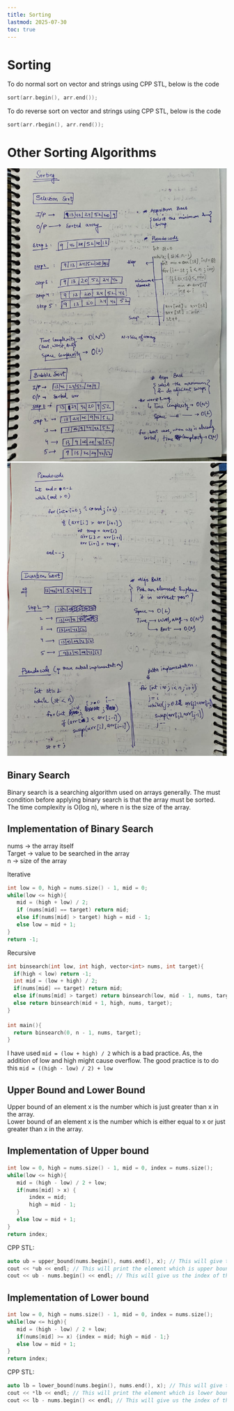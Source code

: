 ```yaml
---
title: Sorting
lastmod: 2025-07-30
toc: true
---
```


# Sorting
To do normal sort on vector and strings using CPP STL, below is the code
```cpp
sort(arr.begin(), arr.end());
```

To do reverse sort on vector and strings using CPP STL, below is the code
```cpp
sort(arr.rbegin(), arr.rend());
```

# Other Sorting Algorithms
![](https://raw.githubusercontent.com/InfernoAsura/MyPortfolio/refs/heads/main/images/WhatsApp%20Image%202025-09-14%20at%2020.56.58_5ce86541.jpg)
![](https://raw.githubusercontent.com/InfernoAsura/MyPortfolio/refs/heads/main/images/WhatsApp%20Image%202025-09-14%20at%2020.56.58_791d76f2.jpg)

## Binary Search

Binary search is a searching algorithm used on arrays generally. The must condition before applying binary search is that the array must be sorted. The time complexity is O(log n), where n is the size of the array. 

## Implementation of Binary Search

nums -> the array itself <br>
Target -> value to be searched in the array <br>
n -> size of the array


Iterative 

``` cpp
int low = 0, high = nums.size() - 1, mid = 0;
while(low <= high){
   mid = (high + low) / 2;
   if (nums[mid] == target) return mid;
   else if(nums[mid] > target) high = mid - 1;
   else low = mid + 1;
}
return -1;
```

Recursive

``` cpp
int binsearch(int low, int high, vector<int> nums, int target){
  if(high < low) return -1;
  int mid = (low + high) / 2;
  if(nums[mid] == target) return mid;
  else if(nums[mid] > target) return binsearch(low, mid - 1, nums, target);
  else return binsearch(mid + 1, high, nums, target);
}

int main(){
  return binsearch(0, n - 1, nums, target);
}
```

I have used 
``` mid = (low + high) / 2 ```
which is a bad practice. As, the addition of low and high might cause overflow. The good practice is to do this
``` mid = ((high - low) / 2) + low ```


## Upper Bound and Lower Bound 

Upper bound of an element x is the number which is just greater than x in the array. <br/>
Lower bound of an element x is the number which is either equal to x or just greater than x in the array.

## Implementation of Upper bound

``` cpp
int low = 0, high = nums.size() - 1, mid = 0, index = nums.size();
while(low <= high){
   mid = (high - low) / 2 + low;
   if(nums[mid] > x) {
       index = mid; 
       high = mid - 1;
   }
   else low = mid + 1;
}
return index;
```

CPP STL:
``` cpp
auto ub = upper_bound(nums.begin(), nums.end(), x); // This will give the iterator pointing at the position of upper bound in array.
cout << *ub << endl; // This will print the element which is upper bound of x
cout << ub - nums.begin() << endl; // This will give us the index of the element which is upper bound of x
```


## Implementation of Lower bound

``` cpp
int low = 0, high = nums.size() - 1, mid = 0, index = nums.size();
while(low <= high){
   mid = (high - low) / 2 + low;
   if(nums[mid] >= x) {index = mid; high = mid - 1;}
   else low = mid + 1;
}
return index;
```


CPP STL:
``` cpp
auto lb = lower_bound(nums.begin(), nums.end(), x); // This will give the iterator pointing at the position of lower bound in array.
cout << *lb << endl; // This will print the element which is lower bound of x
cout << lb - nums.begin() << endl; // This will give us the index of the element which is lower bound of x
```
